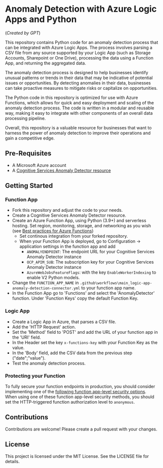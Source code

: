 # Anomaly Detection with Azure Logic Apps and Python

(_Created by GPT_)

This repository contains Python code for an anomaly detection process that can be integrated with Azure Logic Apps. The process involves parsing a CSV file from any source supported by your Logic App (such as Storage Accounts, Sharepoint or One Drive), processing the data using a Function App, and returning the aggregated data.

The anomaly detection process is designed to help businesses identify unusual patterns or trends in their data that may be indicative of potential issues or opportunities. By detecting anomalies in their data, businesses can take proactive measures to mitigate risks or capitalize on opportunities.

The Python code in this repository is optimized for use with Azure Functions, which allows for quick and easy deployment and scaling of the anomaly detection process. The code is written in a modular and reusable way, making it easy to integrate with other components of an overall data processing pipeline.

Overall, this repository is a valuable resource for businesses that want to harness the power of anomaly detection to improve their operations and gain a competitive edge.

## Pre-Requisites

- A Microsoft Azure account
- A [Cognitive Services Anomaly Detector resource](https://learn.microsoft.com/en-us/azure/cognitive-services/anomaly-detector/overview)

## Getting Started

### Function App

- Fork this repository and adjust the code to your needs.
- Create a Cognitive Services Anomaly Detector resource.
- Create an Azure Function App, using Python (3.9+) and serverless hosting. Set region, monitoring, storage, and networking as you wish (see [Best practices for Azure Functions](https://learn.microsoft.com/en-us/azure/azure-functions/functions-best-practices))
  - Set continous integration from your forked repository.
  - When your Function App is deployed, go to Configuration -> application settings in the function app and add
    - `ANOMALYENDPOINT`: The endpoint URL for your Cognitive Services Anomaly Detector instance
    - `OCP_APIM_SUB`: The subscription key for your Cognitive Services Anomaly Detector instance
    - `AzureWebJobsFeatureFlags`: with the key `EnableWorkerIndexing` to enable V2 Python models.
- Change the `FUNCTION_APP_NAME` in `.github\workflows\main_logic-app-anomaly-detection-connector.yml` to your function app name.
- In the Function App go to 'Functions' and select the 'AnomalyDetector' function. Under 'Function Keys' copy the default Function Key.

### Logic App

- Create a Logic App in Azure, that parses a CSV file.
- Add the 'HTTP Request' action.
- Set the 'Method' field to 'POST' and add the URL of your function app in the 'URI' field.
- In the Header set the key `x-functions-key` with your Function Key as the value.
- In the 'Body' field, add the CSV data from the previous step ("date";"value").
- Test the anomaly detection process.

### Protecting your Function

To fully secure your function endpoints in production, you should consider implementing one of the [following function app-level security options](https://learn.microsoft.com/en-us/azure/azure-functions/functions-bindings-http-webhook-trigger?pivots=programming-language-python&tabs=python-v2%2Cin-process%2Cfunctionsv2#secure-an-http-endpoint-in-production). When using one of these function app-level security methods, you should set the HTTP-triggered function authorization level to `anonymous`.

## Contributions

Contributions are welcome! Please create a pull request with your changes.

## License

This project is licensed under the MIT License. See the LICENSE file for details.
